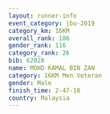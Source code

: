 ```yaml
---
layout: runner-info 
event_category: jbu-2019 
category_km: 16KM  
overall_rank: 106
gender_rank: 116
category_rank: 26
bib: 62028
name: MOHD KAMAL BIN ZAN
category: 16KM Men Veteran
gender: Male
finish_time: 2-47-18
country: Malaysia
---
```

